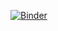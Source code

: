 [![Binder](https://mybinder.org/badge_logo.svg)](https://mybinder.org/v2/gh/c-0-j-0-c/python_and_sql_binder/final?labpath=explore_python_and_db.ipynb)
